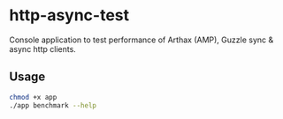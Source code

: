 # http-async-test
Console application to test performance of Arthax (AMP), Guzzle sync &amp; async http clients.

## Usage

```bash
chmod +x app
./app benchmark --help
```



